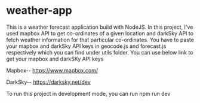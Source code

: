 # weather-app

This is a weather forecast application build with NodeJS. In this project, I've used mapbox API to get co-ordinates of a given location and darkSky API to fetch weather information for that particular co-ordinates. You have to paste your mapbox and darkSky API keys in geocode.js and forecast.js respectively which you can find under utils folder. You can use below link to get your mapbox and darkSKy API keys

Mapbox-- https://www.mapbox.com/

DarkSky-- https://darksky.net/dev

To run this project in development mode, you can run
npm run dev
